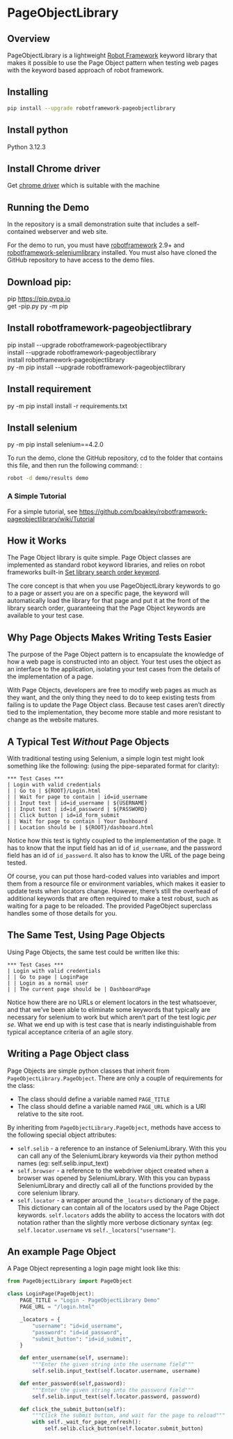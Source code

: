 # PageObjectLibrary

## Overview

PageObjectLibrary is a lightweight [Robot Framework] keyword library that makes it possible to use the Page Object pattern when testing web pages with the keyword based approach of robot framework.

## Installing

```bash
pip install --upgrade robotframework-pageobjectlibrary
```
## Install python

Python 3.12.3

## Install Chrome driver 
Get [chrome driver](https://developer.chrome.com/docs/chromedriver/downloads) which is suitable with the machine


## Running the Demo

In the repository is a small demonstration suite that includes a self-contained webserver and web site.

For the demo to run, you must have [robotframework](https://pypi.org/project/robotframework/) 2.9+ and [robotframework-seleniumlibrary](https://pypi.org/project/robotframework-seleniumlibrary/) installed. You must also have cloned the GitHub repository to have access to the demo files.

## Download pip:
pip <https://pip.pypa.io>   
get -pip.py
py -m pip

## Install robotframework-pageobjectlibrary

pip install --upgrade robotframework-pageobjectlibrary     
install --upgrade robotframework-pageobjectlibrary        
install  robotframework-pageobjectlibrary     
py -m pip install --upgrade robotframework-pageobjectlibrary 

## Install requirement

py -m pip install install -r requirements.txt 

## Install selenium

py -m pip install selenium==4.2.0 

To run the demo, clone the GitHub repository, cd to the folder that contains this file, and then run the following command: :

```bash
robot -d demo/results demo
```
### A Simple Tutorial

For a simple tutorial, see <https://github.com/boakley/robotframework-pageobjectlibrary/wiki/Tutorial>

## How it Works

The Page Object library is quite simple. Page Object classes are implemented as standard robot keyword libraries, and relies on robot frameworks built-in [Set library search order keyword].

The core concept is that when you use PageObjectLibrary keywords to go to a page or assert you are on a specific page, the keyword will automatically load the library for that page and put it at the front of the library search order, guaranteeing that the Page Object keywords are available to your test case.

## Why Page Objects Makes Writing Tests Easier

The purpose of the Page Object pattern is to encapsulate the knowledge of how a web page is constructed into an object. Your test uses the object as an interface to the application, isolating your test cases from the details of the implementation of a page.

With Page Objects, developers are free to modify web pages as much as they want, and the only thing they need to do to keep existing tests from failing is to update the Page Object class. Because test cases aren’t directly tied to the implementation, they become more stable and more resistant to change as the website matures.

## A Typical Test _Without_ Page Objects

With traditional testing using Selenium, a simple login test might look something like the following: (using the pipe-separated format for clarity):

```robotframework
*** Test Cases ***
| Login with valid credentials
| | Go to | ${ROOT}/Login.html
| | Wait for page to contain | id=id_username
| | Input text | id=id_username | ${USERNAME}
| | Input text | id=id_password | ${PASSWORD}
| | Click button | id=id_form_submit
| | Wait for page to contain | Your Dashboard
| | Location should be | ${ROOT}/dashboard.html
```

Notice how this test is tightly coupled to the implementation of the page. It has to know that the input field has an id of `id_username`, and the password field has an id of `id_password`. It also has to know the URL of the page being tested.

Of course, you can put those hard-coded values into variables and import them from a resource file or environment variables, which makes it easier to update tests when locators change. However, there’s still the overhead of additional keywords that are often required to make a test robust, such as waiting for a page to be reloaded. The provided PageObject superclass handles some of those details for you.

## The Same Test, Using Page Objects

Using Page Objects, the same test could be written like this:

```robotframework
*** Test Cases ***
| Login with valid credentials
| | Go to page | LoginPage
| | Login as a normal user
| | The current page should be | DashboardPage
```

Notice how there are no URLs or element locators in the test whatsoever, and that we’ve been able to eliminate some keywords that typically are necessary for selenium to work but which aren’t part of the test logic *per se*. What we end up with is test case that is nearly indistinguishable from typical acceptance criteria of an agile story.

## Writing a Page Object class

Page Objects are simple python classes that inherit from `PageObjectLibrary.PageObject`. There are only a couple of requirements for the class:

- The class should define a variable named `PAGE_TITLE`
- The class should define a variable named `PAGE_URL` which is a URI relative to the site root.

By inheriting from `PageObjectLibrary.PageObject`, methods have access to the following special object attributes:

- `self.selib` - a reference to an instance of SeleniumLibrary. With this you can call any of the SeleniumLibrary keywords via their python method names (eg: self.selib.input\_text)
- `self.browser` - a reference to the webdriver object created when a browser was opened by SeleniumLibrary. With this you can bypass SeleniumLibrary and directly call all of the functions provided by the core selenium library.
- `self.locator` - a wrapper around the `_locators` dictionary of the page. This dictionary can contain all of the locators used by the Page Object keywords. `self.locators` adds the ability to access the locators with dot notation rather than the slightly more verbose dictionary syntax (eg: `self.locator.username` vs `self._locators["username"]`.

## An example Page Object

A Page Object representing a login page might look like this:

```python
from PageObjectLibrary import PageObject

class LoginPage(PageObject):
    PAGE_TITLE = "Login - PageObjectLibrary Demo"
    PAGE_URL = "/login.html"

    _locators = {
        "username": "id=id_username",
        "password": "id=id_password",
        "submit_button": "id=id_submit",
    }

    def enter_username(self, username):
        """Enter the given string into the username field"""
        self.selib.input_text(self.locator.username, username)

    def enter_password(self,password):
        """Enter the given string into the password field"""
        self.selib.input_text(self.locator.password, password)

    def click_the_submit_button(self):
        """Click the submit button, and wait for the page to reload"""
        with self._wait_for_page_refresh():
            self.selib.click_button(self.locator.submit_button)
```

[robot framework]: http://www.robotframework.org
[Set library search order keyword]: http://robotframework.org/robotframework/latest/libraries/BuiltIn.html#Set%20Library%20Search%20Order
